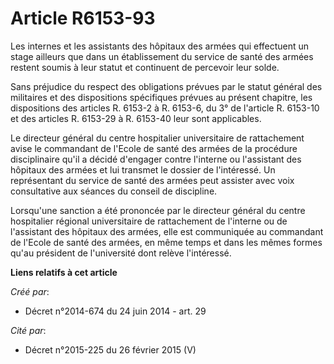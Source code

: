 # Article R6153-93

Les internes et les assistants des hôpitaux des armées qui effectuent un stage ailleurs que dans un établissement du service
de santé des armées restent soumis à leur statut et continuent de percevoir leur solde. 

Sans préjudice du respect des obligations prévues par le statut général des militaires et des dispositions spécifiques
prévues au présent chapitre, les dispositions des articles R. 6153-2 à R. 6153-6, du 3° de l'article R. 6153-10 et des
articles R. 6153-29 à R. 6153-40 leur sont applicables. 

Le directeur général du centre hospitalier universitaire de rattachement avise le commandant de l'Ecole de santé des armées
de la procédure disciplinaire qu'il a décidé d'engager contre l'interne ou l'assistant des hôpitaux des armées et lui
transmet le dossier de l'intéressé. Un représentant du service de santé des armées peut assister avec voix consultative aux
séances du conseil de discipline. 

Lorsqu'une sanction a été prononcée par le directeur général du centre hospitalier régional universitaire de rattachement de
l'interne ou de l'assistant des hôpitaux des armées, elle est communiquée au commandant de l'Ecole de santé des armées, en
même temps et dans les mêmes formes qu'au président de l'université dont relève l'intéressé.

**Liens relatifs à cet article**

_Créé par_:

  - Décret n°2014-674 du 24 juin 2014 - art. 29

_Cité par_:

  - Décret n°2015-225 du 26 février 2015 (V)
